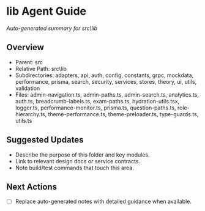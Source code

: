 ﻿# lib Agent Guide
*Auto-generated summary for src\lib*

## Overview
- Parent: src
- Relative Path: src\lib
- Subdirectories: adapters, api, auth, config, constants, grpc, mockdata, performance, prisma, search, security, services, stores, theory, ui, utils, validation
- Files: admin-navigation.ts, admin-paths.ts, admin-search.ts, analytics.ts, auth.ts, breadcrumb-labels.ts, exam-paths.ts, hydration-utils.tsx, logger.ts, performance-monitor.ts, prisma.ts, question-paths.ts, role-hierarchy.ts, theme-performance.ts, theme-preloader.ts, type-guards.ts, utils.ts

## Suggested Updates
- Describe the purpose of this folder and key modules.
- Link to relevant design docs or service contracts.
- Note build/test commands that touch this area.

## Next Actions
- [ ] Replace auto-generated notes with detailed guidance when available.
